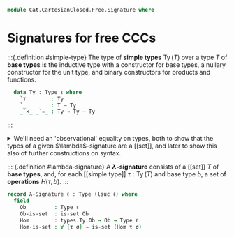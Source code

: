 <!--
```agda
open import 1Lab.Prelude
```
-->

```agda
module Cat.CartesianClosed.Free.Signature where
```

# Signatures for free CCCs

<!--
```agda
module types {ℓ} (T : Type ℓ) where
  infixr 22 _`⇒_
  infixr 20 _`×_
  infix 25 `_
```
-->

:::{.definition #simple-type}
The type of **simple types** $\operatorname{Ty}(T)$ over a type $T$ of
**base types** is the inductive type with a constructor for base types,
a nullary constructor for the unit type, and binary constructors for
products and functions.

```agda
  data Ty : Type ℓ where
    `⊤        : Ty
    `_        : T → Ty
    _`×_ _`⇒_ : Ty → Ty → Ty
```
:::

<details>
<summary>We'll need an 'observational' equality on types, both to show
that the types of a given $\lambda$-signature are a [[set]], and later
to show this also of further constructions on syntax.</summary>

```agda
  module code ⦃ _ : H-Level T 2 ⦄ where
    same-ty : Ty → Ty → Prop ℓ
    same-ty `⊤ `⊤ = el! (Lift _ ⊤)
    same-ty `⊤ _  = el! (Lift _ ⊥)

    same-ty (` x) (` y) = el! (x ≡ y)
    same-ty (` x) _     = el! (Lift _ ⊥)

    same-ty (a `× x) (b `× y) = el! (⌞ same-ty a b ⌟ × ⌞ same-ty x y ⌟)
    same-ty (a `× x) _        = el! (Lift _ ⊥)

    same-ty (a `⇒ x) (b `⇒ y) = el! (⌞ same-ty a b ⌟ × ⌞ same-ty x y ⌟)
    same-ty (a `⇒ x) _        = el! (Lift _ ⊥)

    refl-same-ty : ∀ x → ⌞ same-ty x x ⌟
    refl-same-ty `⊤       = lift tt
    refl-same-ty (` x)    = refl
    refl-same-ty (a `× b) = refl-same-ty a , refl-same-ty b
    refl-same-ty (a `⇒ b) = refl-same-ty a , refl-same-ty b

    from-same-ty : ∀ x y → ⌞ same-ty x y ⌟ → x ≡ y
    from-same-ty `⊤       `⊤       p = refl
    from-same-ty (` x)    (` y)    p = ap `_ p
    from-same-ty (a `× x) (b `× y) p = ap₂ _`×_ (from-same-ty a b (p .fst)) (from-same-ty x y (p .snd))
    from-same-ty (a `⇒ x) (b `⇒ y) p = ap₂ _`⇒_ (from-same-ty a b (p .fst)) (from-same-ty x y (p .snd))

    instance
      H-Level-Ty : ∀ {n} → H-Level Ty (2 + n)
      H-Level-Ty = basic-instance 2 $ set-identity-system→hlevel
        (λ x y → ⌞ same-ty x y ⌟) refl-same-ty (λ x y → hlevel 1) from-same-ty
```

</details>

<!--
```agda
open types using (module Ty ; `_ ; _`×_ ; _`⇒_ ; `⊤) public
```
-->

::: {.definition #lambda-signature}
A **$\lambda$-signature** consists of a [[set]] $T$ of **base types**,
and, for each [[simple type]] $\tau : \operatorname{Ty}(T)$ and base
type $b$, a set of **operations** $H(\tau, b)$.
:::

```agda
record λ-Signature ℓ : Type (lsuc ℓ) where
  field
    Ob         : Type ℓ
    Ob-is-set  : is-set Ob
    Hom        : types.Ty Ob → Ob → Type ℓ
    Hom-is-set : ∀ {τ σ} → is-set (Hom τ σ)
```

<!--
```agda
  -- This module is meant to always be opened instantiated, so we don't
  -- provide these as instances.

  instance
    H-Level-Ob : ∀ {n} → H-Level Ob (2 + n)
    H-Level-Ob = basic-instance 2 Ob-is-set

    H-Level-Hom : ∀ {τ σ n} → H-Level (Hom τ σ) (2 + n)
    H-Level-Hom = basic-instance 2 Hom-is-set

  open types Ob using (Ty) public
  open types.code Ob ⦃ auto ⦄ public
```
-->
